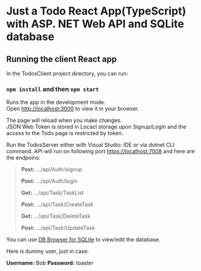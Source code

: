 # Just a Todo React App(TypeScript) with ASP. NET Web API and SQLite database

## Running the client React app

In the TodosClient project directory, you can run:

### `npm install` and then `npm start`

Runs the app in the development mode.\
Open [http://localhost:3000](http://localhost:3000) to view it in your browser.

The page will reload when you make changes.\
JSON Web Token is stored in Locacl storage upon Signup/Login and the access to the Todo page is restricted by token.

Run the TodosServer either with Visual Studio: IDE or via dotnet CLI command. 
API will run on following port [https://localhost:7008](https://localhost:7008) and here are the endpoins:

> **Post:**  .../api/Auth/signup
> 
> **Post:**  .../api/Auth/login
> 
> **Get:**  .../api/Task/TaskList
> 
> **Post:**  .../api/Task/CreateTask
> 
> **Get:**  .../api/Task/DeleteTask
> 
> **Post:**  .../api/Task/UpdateTask

You can use [DB Browser for SQLite](https://sqlitebrowser.org/) to view/edit the database.


Here is dummy user, just in case:

**Username:** Bob
**Password:** toaster
